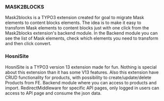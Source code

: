 ### MASK2BLOCKS
Mask2blocks is a TYPO3 extension created for goal to migrate Mask elements to content blocks elements.
The idea is to make it easy to transform Mask elements to content blocks just with one click from the Mask2blocks extension's backend module.
In the Backend module you can see the list of Mask elements, check which elements you need to transform and then click convert.


### HosniSite
HosniSite is a TYPO3 version 13 extension made for fun. Nothing is special about this extension than it has some V13 features.
Also this extension have CRUD functionality for products, with possibility to create/update/delete Products from FE.
Backend module where you can access to products and import.
RedirectMiddleware for specific API pages, only logged in users can access to API page and consume the json data.
